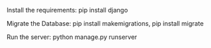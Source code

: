 Install the requirements:
pip install django

Migrate the Database:
pip install makemigrations,
pip install migrate

Run the server:
python manage.py runserver
